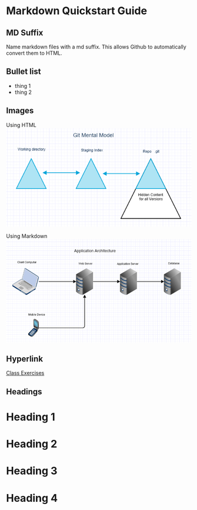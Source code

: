 # Markdown Quickstart Guide

## MD Suffix

Name markdown files with a md suffix.  This allows Github to automatically convert them to HTML.

## Bullet list

* thing 1
* thing 2

## Images

Using HTML
<img src="Git.png" />

Using Markdown
![Application Archtecture](AppArch.png)

## Hyperlink

[ Class Exercises](../Exercises/Class_Exercises.md)


## Headings

# Heading 1
# Heading 2
# Heading 3
# Heading 4
